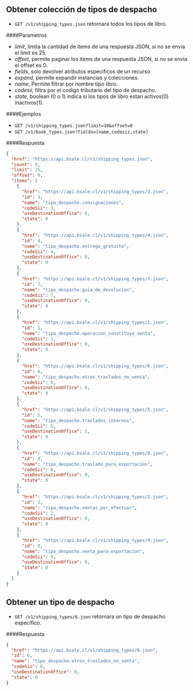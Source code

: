 Obtener colección de tipos de despacho
--------------------------------------

* `GET /v1/shipping_types.json` retornara todos los tipos de libro.

####Parametros

- *limit*, limita la cantidad de items de una respuesta JSON, si no se envia el limit es 25.
- *offset*, permite paginar los items de una respuesta JSON, si no se envia el offset es 0.
- *fields*, solo devolver atributos especificos de un recurso
- *expand*, permite expandir instancias y colecciones.
- *name*, Permite filtrar por nombre tipo libro.
- *codesii*, filtra por el codigo tributario del tipo de despacho.
- *state*, boolean (0 o 1) indica si los tipos de libro estan activos(0) inactivos(1).

####Ejemplos

* `GET /v1/shipping_types.json?limit=10&offset=0`
* `GET /v1/book_types.json?fields=[name,codesii,state]`

####Respuesta
```json
{
  "href": "https://api.bsale.cl/v1/shipping_types.json",
  "count": 9,
  "limit": 25,
  "offset": 0,
  "items": [
    {
      "href": "https://api.bsale.cl/v1/shipping_types/3.json",
      "id": 3,
      "name": "tipo_despacho.consignaciones",
      "codeSii": 3,
      "useDestinationOffice": 0,
      "state": 0
    },
    {
      "href": "https://api.bsale.cl/v1/shipping_types/4.json",
      "id": 4,
      "name": "tipo_despacho.entrega_gratuita",
      "codeSii": 4,
      "useDestinationOffice": 0,
      "state": 0
    },
    {
      "href": "https://api.bsale.cl/v1/shipping_types/7.json",
      "id": 7,
      "name": "tipo_despacho.guia_de_devolucion",
      "codeSii": 7,
      "useDestinationOffice": 0,
      "state": 0
    },
    {
      "href": "https://api.bsale.cl/v1/shipping_types/1.json",
      "id": 1,
      "name": "tipo_despacho.operacion_constituye_venta",
      "codeSii": 1,
      "useDestinationOffice": 0,
      "state": 0
    },
    {
      "href": "https://api.bsale.cl/v1/shipping_types/6.json",
      "id": 6,
      "name": "tipo_despacho.otros_traslados_no_venta",
      "codeSii": 6,
      "useDestinationOffice": 0,
      "state": 0
    },
    {
      "href": "https://api.bsale.cl/v1/shipping_types/5.json",
      "id": 5,
      "name": "tipo_despacho.traslados_internos",
      "codeSii": 5,
      "useDestinationOffice": 1,
      "state": 0
    },
    {
      "href": "https://api.bsale.cl/v1/shipping_types/8.json",
      "id": 8,
      "name": "tipo_despacho.traslado_para_exportacion",
      "codeSii": 8,
      "useDestinationOffice": 0,
      "state": 0
    },
    {
      "href": "https://api.bsale.cl/v1/shipping_types/2.json",
      "id": 2,
      "name": "tipo_despacho.ventas_por_efectuar",
      "codeSii": 2,
      "useDestinationOffice": 0,
      "state": 0
    },
    {
      "href": "https://api.bsale.cl/v1/shipping_types/9.json",
      "id": 9,
      "name": "tipo_despacho.venta_para_exportacion",
      "codeSii": 9,
      "useDestinationOffice": 0,
      "state": 0
    }
  ]
}
```
Obtener un tipo de despacho
---------------------------

* `GET /v1/shipping_types/6.json` retornara un tipo de despacho específico.

####Respuesta
```json
{
  "href": "https://api.bsale.cl/v1/shipping_types/6.json",
  "id": 6,
  "name": "tipo_despacho.otros_traslados_no_venta",
  "codeSii": 6,
  "useDestinationOffice": 0,
  "state": 0
}
```